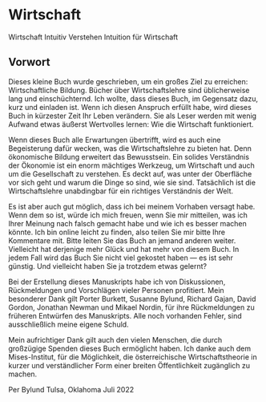 # Wirtschaft

Wirtschaft Intuitiv Verstehen
Intuition für Wirtschaft

<!--  —  — „ “   -->

## Vorwort

<!-- {"id": "00_000_3d2a_bf03", "done": 1, "fre": 62, "wsf": 52, "hash": "1c4800308"} -->

Dieses kleine Buch wurde geschrieben, um ein großes Ziel zu erreichen: Wirtschaftliche Bildung. Bücher über Wirtschaftslehre sind üblicherweise lang und einschüchternd. Ich wollte, dass dieses Buch, im Gegensatz dazu, kurz und einladen ist. Wenn ich diesen Anspruch erfüllt habe, wird dieses Buch in kürzester Zeit Ihr Leben verändern. Sie als Leser werden mit wenig Aufwand etwas äußerst Wertvolles lernen: Wie die Wirtschaft funktioniert.

<!-- {"id": "00_001_fa41_8102", "done": 1, "fre": 65, "wsf": 45, "hash": "fe429d82d"} -->

Wenn dieses Buch alle Erwartungen übertrifft, wird es auch eine Begeisterung dafür wecken, was die Wirtschaftslehre zu bieten hat. Denn ökonomische Bildung erweitert das Bewusstsein. Ein solides Verständnis der Ökonomie ist ein enorm mächtiges Werkzeug, um Wirtschaft und auch um die Gesellschaft zu verstehen. Es deckt auf, was unter der Oberfläche vor sich geht und warum die Dinge so sind, wie sie sind. Tatsächlich ist die Wirtschaftslehre unabdingbar für ein richtiges Verständnis der Welt.

<!-- {"id": "00_002_b38c_d5e0", "done": 1, "fre": 78, "wsf": 82, "hash": "d610ba6ad"} -->

Es ist aber auch gut möglich, dass ich bei meinem Vorhaben versagt habe. Wenn dem so ist, würde ich mich freuen, wenn Sie mir mitteilen, was ich Ihrer Meinung nach falsch gemacht habe und wie ich es besser machen könnte. Ich bin online leicht zu finden, also teilen Sie mir bitte Ihre Kommentare mit. Bitte leiten Sie das Buch an jemand anderen weiter. Vielleicht hat derjenige mehr Glück und hat mehr von diesem Buch. In jedem Fall wird das Buch Sie nicht viel gekostet haben — es ist sehr günstig. Und vielleicht haben Sie ja trotzdem etwas gelernt?

<!-- {"id": "00_003_a3ac_5373", "done": 1, "fre": 35, "wsf": 16, "hash": "9bc105354"} -->

Bei der Erstellung dieses Manuskripts habe ich von Diskussionen, Rückmeldungen und Vorschlägen vieler Personen profitiert. Mein besonderer Dank gilt Porter Burkett, Susanne Bylund, Richard Gajan, David Gordon, Jonathan Newman und Mikael Nordin, für ihre Rückmeldungen zu früheren Entwürfen des Manuskripts. Alle noch vorhanden Fehler, sind ausschließlich meine eigene Schuld.

<!-- {"id": "00_004_8e2c_d263", "done": 1, "fre": 38, "wsf": 28, "hash": "d10417daa"} -->

Mein aufrichtiger Dank gilt auch den vielen Menschen, die durch großzügige Spenden dieses Buch ermöglicht haben. Ich danke auch dem Mises-Institut, für die Möglichkeit, die österreichische Wirtschaftstheorie in kurzer und verständlicher Form einer breiten Öffentlichkeit zugänglich zu machen.

Per Bylund
Tulsa, Oklahoma
Juli 2022
